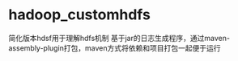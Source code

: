 # hadoop_customhdfs
简化版本hdsf用于理解hdfs机制
基于jar的日志生成程序，通过maven-assembly-plugin打包，maven方式将依赖和项目打包一起便于运行
